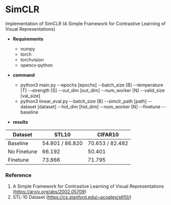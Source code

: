 # SimCLR
Implementation of SimCLR (A Simple Framework for Contrastive Learning of Visual Representations)


* **Requirements**
  * numpy
  * torch
  * torchvision
  * opencv-python
  
* **command**
  - python3 main.py --epochs [epochs] --batch_size [B] --temperature [T] --strength [S] --out_dim [out_dim] --num_worker [N] --valid_size [val_size] 
  - python3 linear_eval.py --batch_size [B] --simclr_path [path] --dataset [dataset] --hid_dim [hid_dim] --num_worker [N] --finetune --baseline
  
* **results**

|Dataset|STL10|CIFAR10|
|------|---|---|
|Baseline|54.801 / 86.820|70.653 / 82.482|
|No Finetune|66.192|50.401|
|Finetune|73.866|71.795|

### Reference
1. A Simple Framework for Contrastive Learning of Visual Representations (https://arxiv.org/abs/2002.05709)
2. STL-10 Dataset (https://cs.stanford.edu/~acoates/stl10/)
